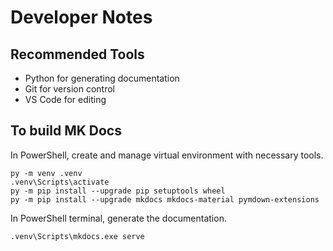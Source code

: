 # Developer Notes

## Recommended Tools

- Python for generating documentation
- Git for version control
- VS Code for editing

## To build MK Docs

In PowerShell, create and manage virtual environment with necessary tools. 

```pwsh
py -m venv .venv
.venv\Scripts\activate
py -m pip install --upgrade pip setuptools wheel
py -m pip install --upgrade mkdocs mkdocs-material pymdown-extensions
```

In PowerShell terminal, generate the documentation.

```pwsh
.venv\Scripts\mkdocs.exe serve
```